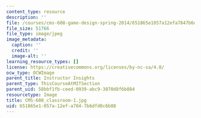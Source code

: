 ```yaml
---
content_type: resource
description: ''
file: /courses/cms-608-game-design-spring-2014/651865e1057a12efa7847b6dfd0c6b88_CMS-608_classroom-1.jpg
file_size: 51766
file_type: image/jpeg
image_metadata:
  caption: ''
  credit: ''
  image-alt: ''
learning_resource_types: []
license: https://creativecommons.org/licenses/by-nc-sa/4.0/
ocw_type: OCWImage
parent_title: Instructor Insights
parent_type: ThisCourseAtMITSection
parent_uid: 58bbf1fb-ceed-0939-abc9-3070d8f6b884
resourcetype: Image
title: CMS-608_classroom-1.jpg
uid: 651865e1-057a-12ef-a784-7b6dfd0c6b88
---
```

